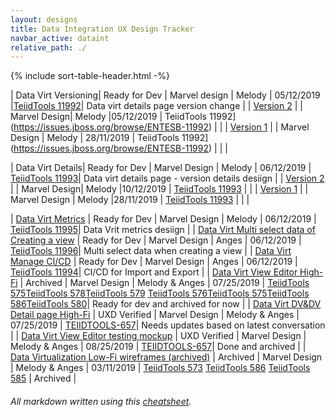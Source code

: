 ```yaml
---
layout: designs
title: Data Integration UX Design Tracker
navbar_active: dataint
relative_path: ./
---
```


{% include sort-table-header.html -%}

| Data Virt Versioning| Ready for Dev  | Marvel design | Melody | 05/12/2019  |[TeiidTools 11992](https://issues.jboss.org/browse/ENTESB-11992)| Data virt details page version change |
| [Version 2](https://docs.google.com/spreadsheets/d/1_sv9mFM8v1KqK3E9IquPzPhuo0ET7fT3sMlgaqmfBM0/edit?usp=sharing) | | Marvel Design| Melody |05/12/2019 | TeiidTools 11992](https://issues.jboss.org/browse/ENTESB-11992) | |
| [Version 1](https://docs.google.com/spreadsheets/d/1_sv9mFM8v1KqK3E9IquPzPhuo0ET7fT3sMlgaqmfBM0/edit?usp=sharing) | | Marvel Design | Melody | 28/11/2019 | TeiidTools 11992](https://issues.jboss.org/browse/ENTESB-11992) |  |  |

| Data Virt Details| Ready for Dev | Marvel Design | Melody | 06/12/2019  | [TeiidTools 11993](https://issues.jboss.org/browse/ENTESB-11993)| Data virt details page - version details desiign |
| [Version 2](https://docs.google.com/spreadsheets/d/1_sv9mFM8v1KqK3E9IquPzPhuo0ET7fT3sMlgaqmfBM0/edit?usp=sharing) | | Marvel Design| Melody |10/12/2019 | [TeiidTools 11993](https://issues.jboss.org/browse/ENTESB-11993) |  |
| [Version 1](https://docs.google.com/spreadsheets/d/1_sv9mFM8v1KqK3E9IquPzPhuo0ET7fT3sMlgaqmfBM0/edit?usp=sharing) | | Marvel Design | Melody |28/11/2019 | [TeiidTools 11993](https://issues.jboss.org/browse/ENTESB-11993) |  |  |

| [Data Virt Metrics](https://docs.google.com/spreadsheets/d/1_sv9mFM8v1KqK3E9IquPzPhuo0ET7fT3sMlgaqmfBM0/edit?usp=sharing) | Ready for Dev | Marvel Design | Melody | 06/12/2019 | [TeiidTools 11995](https://issues.jboss.org/browse/ENTESB-11995)| Data Vrit metrics desiign |
| [Data Virt Multi select data of Creating a view](https://docs.google.com/spreadsheets/d/1_sv9mFM8v1KqK3E9IquPzPhuo0ET7fT3sMlgaqmfBM0/edit?usp=sharing) | Ready for Dev | Marvel Design | Anges | 06/12/2019  | [TeiidTools 11996](https://issues.jboss.org/browse/ENTESB-11996)| Multi select data when creating a view |
| [Data Virt Manage CI/CD](https://docs.google.com/spreadsheets/d/1_sv9mFM8v1KqK3E9IquPzPhuo0ET7fT3sMlgaqmfBM0/edit?usp=sharing) | Ready for Dev | Marvel Design | Anges | 06/12/2019  | [TeiidTools 11994](https://issues.jboss.org/browse/ENTESB-11994)| CI/CD for Import and Export |
| [Data Virt View Editor High-Fi](https://docs.google.com/spreadsheets/d/1_sv9mFM8v1KqK3E9IquPzPhuo0ET7fT3sMlgaqmfBM0/edit?usp=sharing) | Archived | Marvel Design | Melody & Anges | 07/25/2019  | [TeiidTools 575](https://issues.jboss.org/browse/TEIIDTOOLS-585)[TeiidTools 578](https://issues.jboss.org/browse/TEIIDTOOLS-578)[TeiidTools 579](https://issues.jboss.org/browse/TEIIDTOOLS-579) [TeiidTools 576](https://issues.jboss.org/browse/TEIIDTOOLS-576)[TeiidTools 575](https://issues.jboss.org/browse/TEIIDTOOLS-575)[TeiidTools 586](https://issues.jboss.org/browse/TEIIDTOOLS-586)[TeiidTools 580](https://issues.jboss.org/browse/TEIIDTOOLS-580)| Ready for dev and archived for now |
| [Data Virt DV&DV Detail page High-Fi](https://docs.google.com/spreadsheets/d/1_sv9mFM8v1KqK3E9IquPzPhuo0ET7fT3sMlgaqmfBM0/edit?usp=sharing) | UXD Verified | Marvel Design | Melody & Anges | 07/25/2019  | [TEIIDTOOLS-657](https://issues.redhat.com/browse/TEIIDTOOLS-657)| Needs updates based on latest conversation |
| [Data Virt View Editor testing mockup](https://docs.google.com/spreadsheets/d/1_sv9mFM8v1KqK3E9IquPzPhuo0ET7fT3sMlgaqmfBM0/edit?usp=sharing) | UXD Verified | Marvel Design | Melody & Anges | 08/25/2019  | [TEIIDTOOLS-657](https://issues.redhat.com/browse/TEIIDTOOLS-657)| Done and archived |
| [Data Virtualization Low-Fi wireframes (archived)](https://docs.google.com/spreadsheets/d/1_sv9mFM8v1KqK3E9IquPzPhuo0ET7fT3sMlgaqmfBM0/edit?usp=sharing) | Archived | Marvel Design | Melody & Anges | 03/11/2019  | [TeiidTools 573](https://issues.jboss.org/browse/TEIIDTOOLS-573) [TeiidTools 586](https://issues.jboss.org/browse/TEIIDTOOLS-586) [TeiidTools 585](https://issues.jboss.org/browse/TEIIDTOOLS-585) | Archived |



###### All markdown written using this [cheatsheet](https://github.com/adam-p/markdown-here/wiki/Markdown-Cheatsheet).
